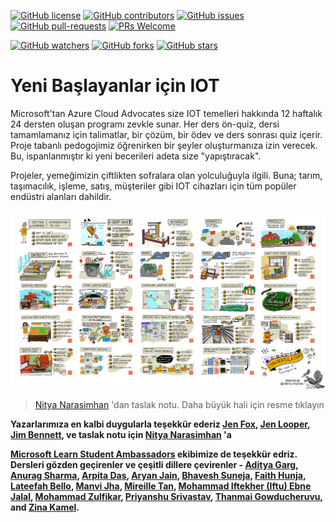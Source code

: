 [![GitHub license](https://img.shields.io/github/license/microsoft/IoT-For-Beginners.svg)](https://github.com/microsoft/IoT-For-Beginners/blob/master/LICENSE)
[![GitHub contributors](https://img.shields.io/github/contributors/microsoft/IoT-For-Beginners.svg)](https://GitHub.com/microsoft/IoT-For-Beginners/graphs/contributors/)
[![GitHub issues](https://img.shields.io/github/issues/microsoft/IoT-For-Beginners.svg)](https://GitHub.com/microsoft/IoT-For-Beginners/issues/)
[![GitHub pull-requests](https://img.shields.io/github/issues-pr/microsoft/IoT-For-Beginners.svg)](https://GitHub.com/microsoft/IoT-For-Beginners/pulls/)
[![PRs Welcome](https://img.shields.io/badge/PRs-welcome-brightgreen.svg?style=flat-square)](http://makeapullrequest.com)

[![GitHub watchers](https://img.shields.io/github/watchers/microsoft/IoT-For-Beginners.svg?style=social&label=Watch)](https://GitHub.com/microsoft/IoT-For-Beginners/watchers/)
[![GitHub forks](https://img.shields.io/github/forks/microsoft/IoT-For-Beginners.svg?style=social&label=Fork)](https://GitHub.com/microsoft/IoT-For-Beginners/network/)
[![GitHub stars](https://img.shields.io/github/stars/microsoft/IoT-For-Beginners.svg?style=social&label=Sta)](https://GitHub.com/microsoft/IoT-For-Beginners/stargazers/)

# Yeni Başlayanlar için IOT
Microsoft'tan Azure Cloud Advocates size IOT temelleri hakkında 12 haftalık 24 dersten oluşan programı zevkle sunar. Her ders ön-quiz, dersi tamamlamanız için talimatlar, bir çözüm, bir ödev ve ders sonrası quiz içerir. Proje tabanlı pedogojimiz öğrenirken bir şeyler oluşturmanıza izin verecek. Bu, ispanlanmıştır ki yeni becerileri adeta size "yapıştıracak".

Projeler, yemeğimizin çiftlikten sofralara olan yolculuğuyla ilgili. Buna; tarım, taşımacılık, işleme, satış, müşteriler gibi IOT cihazları için tüm popüler endüstri alanları dahildir.

![Girişi, çiftçiliği, taşımacılığı, işlemeyi, satışı ve pişirmeyi kapsayan 24 dersin yol haritası](sketchnotes/Roadmap.jpg)

> [Nitya Narasimhan](https://github.com/nitya) 'dan taslak notu. Daha büyük hali için resme tıklayın


**Yazarlarımıza en kalbi duygularla teşekkür ederiz [Jen Fox](https://github.com/jenfoxbot), [Jen Looper](https://github.com/jlooper), [Jim Bennett](https://github.com/jimbobbennett), ve taslak notu için [Nitya Narasimhan](https://github.com/nitya) 'a**

**[Microsoft Learn Student Ambassadors](https://studentambassadors.microsoft.com?WT.mc_id=academic-17441-jabenn) ekibimize de teşekkür edriz. Dersleri gözden geçirenler ve çeşitli dillere çevirenler - [Aditya Garg](https://github.com/AdityaGarg00), [Anurag Sharma](https://github.com/Anurag-0-1-A), [Arpita Das](https://github.com/Arpiiitaaa), [Aryan Jain](https://www.linkedin.com/in/aryan-jain-47a4a1145/), [Bhavesh Suneja](https://github.com/EliteWarrior315), [Faith Hunja](https://faithhunja.github.io/), [Lateefah Bello](https://www.linkedin.com/in/lateefah-bello/), [Manvi Jha](https://github.com/Severus-Matthew), [Mireille Tan](https://www.linkedin.com/in/mireille-tan-a4834819a/), [Mohammad Iftekher (Iftu) Ebne Jalal](https://github.com/Iftu119), [Mohammad Zulfikar](https://github.com/mohzulfikar), [Priyanshu Srivastav](https://www.linkedin.com/in/priyanshu-srivastav-b067241ba), [Thanmai Gowducheruvu](https://github.com/innovation-platform), and [Zina Kamel](https://www.linkedin.com/in/zina-kamel/).**
